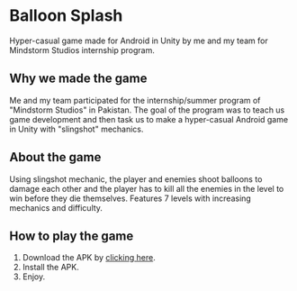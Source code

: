 # Balloon Splash
Hyper-casual game made for Android in Unity by me and my team for Mindstorm Studios internship program.


## Why we made the game
Me and my team participated for the internship/summer program of "Mindstorm Studios" in Pakistan. The goal of the program was to teach us game development and then task us to make a hyper-casual Android game in Unity with "slingshot" mechanics.


## About the game
Using slingshot mechanic, the player and enemies shoot balloons to damage each other and the player has to kill all the enemies in the level to win before they die themselves. Features 7 levels with increasing mechanics and difficulty.


## How to play the game
1) Download the APK by [clicking here](https://github.com/AlyAsad/Balloon-Splash/releases/download/1.0/Balloon.Splash.apk).
3) Install the APK.
4) Enjoy.
